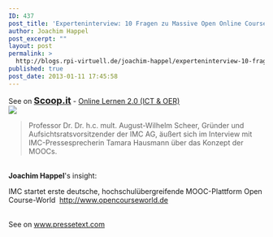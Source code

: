 ```yaml
---
ID: 437
post_title: 'Experteninterview: 10 Fragen zu Massive Open Online Courses &#8211; MOOC'
author: Joachim Happel
post_excerpt: ""
layout: post
permalink: >
  http://blogs.rpi-virtuell.de/joachim-happel/experteninterview-10-fragen-zu-massive-open-online-courses-mooc/
published: true
post_date: 2013-01-11 17:45:58
---
```

See on <a style='font-weight: bold;font-size: 18px' href='http://www.scoop.it/t/online-lernen-2-0/p/3994873988/experteninterview-10-fragen-zu-massive-open-online-courses-mooc'>Scoop.it</a> - <a href='http://www.scoop.it/t/online-lernen-2-0'>Online Lernen 2.0 (ICT &amp; OER)</a><br /><a href='http://www.scoop.it/t/online-lernen-2-0/p/3994873988/experteninterview-10-fragen-zu-massive-open-online-courses-mooc'><img src='http://img.scoop.it/44jfCYVnvEIWJVoqllqyyDl72eJkfbmt4t8yenImKBXEejxNn4ZJNZ2ss5Ku7Cxt' /></a><br /><blockquote> Professor Dr. Dr. h.c. mult. August-Wilhelm Scheer, Gr&uuml;nder und Aufsichtsratsvorsitzender der IMC AG, &auml;u&szlig;ert sich im Interview mit IMC-Pressesprecherin Tamara Hausmann &uuml;ber das Konzept der MOOCs.</blockquote><br /><div><div><b>Joachim Happel</b>'s insight:</div><div><p><p>IMC startet&nbsp;erste deutsche, hochschul&uuml;bergreifende MOOC-Plattform Open Course-World&nbsp;&nbsp;<a href="http://www.opencourseworld.de" rel="nofollow">http://www.opencourseworld.de</a></p></p></div></div><br />See on <a href='http://www.pressetext.com/news/20130111013'>www.pressetext.com</a>